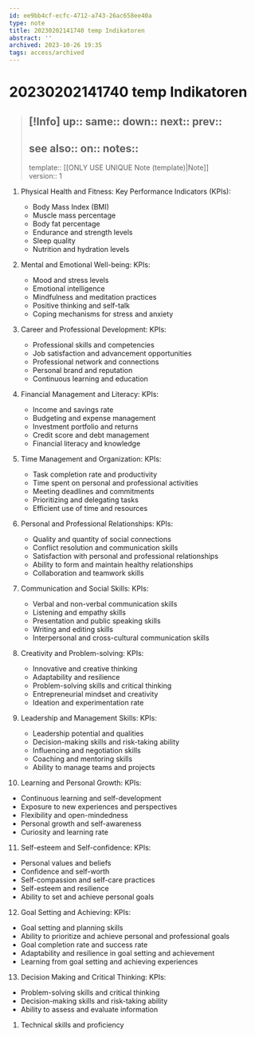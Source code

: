 ```yaml
---
id: ee9bb4cf-ecfc-4712-a743-26ac658ee40a
type: note
title: 20230202141740 temp Indikatoren
abstract: ''
archived: 2023-10-26 19:35
tags: access/archived
---
```

# 20230202141740 temp Indikatoren
> [!Info]
> up::
> same::
> down::
> next::
> prev::
> ---
> see also::
> on::
> notes::
> ---
> template:: [[ONLY USE UNIQUE Note (template)|Note]]  
> version:: 1

1. Physical Health and Fitness: Key Performance Indicators (KPIs):
    
    - Body Mass Index (BMI)
    - Muscle mass percentage
    - Body fat percentage
    - Endurance and strength levels
    - Sleep quality
    - Nutrition and hydration levels
2. Mental and Emotional Well-being: KPIs:
    
    - Mood and stress levels
    - Emotional intelligence
    - Mindfulness and meditation practices
    - Positive thinking and self-talk
    - Coping mechanisms for stress and anxiety
3. Career and Professional Development: KPIs:
    
    - Professional skills and competencies
    - Job satisfaction and advancement opportunities
    - Professional network and connections
    - Personal brand and reputation
    - Continuous learning and education
4. Financial Management and Literacy: KPIs:
    
    - Income and savings rate
    - Budgeting and expense management
    - Investment portfolio and returns
    - Credit score and debt management
    - Financial literacy and knowledge
5. Time Management and Organization: KPIs:
    
    - Task completion rate and productivity
    - Time spent on personal and professional activities
    - Meeting deadlines and commitments
    - Prioritizing and delegating tasks
    - Efficient use of time and resources
6. Personal and Professional Relationships: KPIs:
    
    - Quality and quantity of social connections
    - Conflict resolution and communication skills
    - Satisfaction with personal and professional relationships
    - Ability to form and maintain healthy relationships
    - Collaboration and teamwork skills
7. Communication and Social Skills: KPIs:
    
    - Verbal and non-verbal communication skills
    - Listening and empathy skills
    - Presentation and public speaking skills
    - Writing and editing skills
    - Interpersonal and cross-cultural communication skills
8. Creativity and Problem-solving: KPIs:
    
    - Innovative and creative thinking
    - Adaptability and resilience
    - Problem-solving skills and critical thinking
    - Entrepreneurial mindset and creativity
    - Ideation and experimentation rate
9. Leadership and Management Skills: KPIs:
    
    - Leadership potential and qualities
    - Decision-making skills and risk-taking ability
    - Influencing and negotiation skills
    - Coaching and mentoring skills
    - Ability to manage teams and projects
10. Learning and Personal Growth: KPIs:
    

- Continuous learning and self-development
- Exposure to new experiences and perspectives
- Flexibility and open-mindedness
- Personal growth and self-awareness
- Curiosity and learning rate

11. Self-esteem and Self-confidence: KPIs:

- Personal values and beliefs
- Confidence and self-worth
- Self-compassion and self-care practices
- Self-esteem and resilience
- Ability to set and achieve personal goals

12. Goal Setting and Achieving: KPIs:

- Goal setting and planning skills
- Ability to prioritize and achieve personal and professional goals
- Goal completion rate and success rate
- Adaptability and resilience in goal setting and achievement
- Learning from goal setting and achieving experiences

13. Decision Making and Critical Thinking: KPIs:

- Problem-solving skills and critical thinking
- Decision-making skills and risk-taking ability
- Ability to assess and evaluate information










1. Technical skills and proficiency
